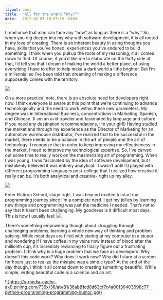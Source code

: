 ```yaml
---
layout: post
title:  "All for the Grand “Why?”"
date:   2017-08-07 19:57:25 -0400
---
```



I read once that man can face any “how” as long as there is a “why.” So, when you dig deeper into my why with software development, it is all rooted in my love of creating. There is an inherent beauty in using thoughts you have, skills that you’ve honed, experiences you’ve endured to build something. I think when you pull up the roots of my reasoning, it all comes down to that. Of course, if you’d like me to elaborate on the fluffy side of that, I’d tell you that I dream of making the world a better place, of using everything I have to offer to help make a dark world a little brighter. But I’m a millennial so I’ve been told that dreaming of making a difference supposedly comes with the territory. 
 
 ![](https://cilisos.my/wp-content/uploads/2016/04/cant-make-a-difference-false.jpg)
 
On a more practical note, there is an absolute need for developers right now. I think everyone is aware at this point that we’re continuing to advance technologically and the need to work within these new parameters. My degree was in International Business, concentrations in Marketing, Spanish, and Chinese. (I am an avid traveler and fascinated by language and culture. If you need any destination recommendations, I’m your girl!) Having studied the market and through my experience as the Director of Marketing for an automotive warehouse distributor, I’ve realized that to be successful in the market, there needs to be a balance in the art of people and the art of technology. I recognize that in order to keep improving my effectiveness in the market, I need to improve my technological expertise. So, I’ve carved out some time to really work on the mesmerizing art of programming. When I was young, I was fascinated by the idea of software development, but I mistakenly believed it was entirely analytical. It wasn’t until I’d played with different programming languages post-college that I realized how creative it really can be. It’s both analytical and creative- right up my alley. 

 ![](http://m.memegen.com/p7dtmf.jpg)

Enter Flatiron School, stage right. 
I was beyond excited to start my programming journey since I’m a complete nerd. I get my jollies by learning new things and programming was just the medicine I needed. That’s not to say that it hasn’t been challenging. My goodness is it difficult most days. This is how I usually feel: 
 ![](http://s2.quickmeme.com/img/99/9903c7c14add3fd0758b7b5b80c24d48101f296f13ce34736799a82c71f61bc2.jpg)

There’s something empowering though about struggling through challenging problems, learning a whole new way of thinking and problem solving. While most days are filled with staring at my computer in a stupor and wondering if I have coffee in my veins now instead of blood after the millionth cup, it’s incredibly rewarding to finally figure out a frustrating problem. I think why is a huge problem that we face as developers. Why doesn’t this code work? Why does it work now? Why did I stare at a screen for hours just to realize the mistake was a simple typo? At the end of the day though, I think it all comes down to creating something beautiful. While simple, writing beautiful code is a science and an art. 

 ![]https://s-media-cache-ak0.pinimg.com/736x/36/ab/81/36ab81cd8d63cf7c4a08f39403698c77--python-programming-programming-humor.jpg()

